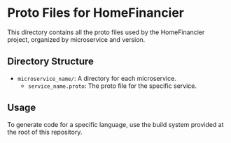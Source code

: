 # Proto Files for HomeFinancier

This directory contains all the proto files used by the HomeFinancier project, organized by microservice and version.

## Directory Structure

- `microservice_name/`: A directory for each microservice.
  - `service_name.proto`: The proto file for the specific service.

## Usage

To generate code for a specific language, use the build system provided at the root of this repository.

